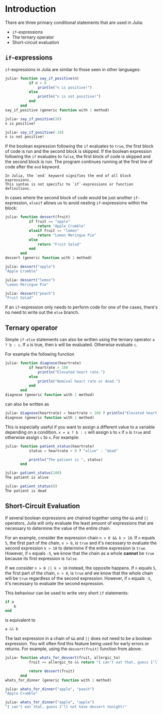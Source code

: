 # Introduction

There are three primary conditional statements that are used in Julia:

- `if`-expressions
- The ternary operator
- Short-circuit evaluation

## `if`-expressions

`if`-expressions in Julia are similar to those seen in other languages:

```julia
julia> function say_if_positive(n)
           if n > 0
               println("n is positive!")
           else
               println("n is not positive!")
           end
       end
say_if_positive (generic function with 1 method)

julia> say_if_positive(10)
n is positive!

julia> say_if_positive(-10)
n is not positive!
```

<!-- TODO: Add that fancy concept highlight embed thing to boolean expression -->

If the boolean expression following the `if` evaluates to `true`, the first block of code is run and the second block is skipped.
If the boolean expression following the `if` evaluates to `false`, the first block of code is skipped and the second block is run.
The program continues running at the first line of code after the `end` keyword.

~~~~exercism/note
In Julia, the `end` keyword signifies the end of all block expressions.
This syntax is not specific to `if`-expressions or function definitions.
~~~~

In cases where the second block of code would be just another `if`-expression, `elseif` allows us to avoid nesting `if`-expressions within the block:

```julia
julia> function dessert(fruit)
           if fruit == "apple"
               return "Apple Crumble"
           elseif fruit == "lemon"
               return "Lemon Meringue Pie"
           else
               return "Fruit Salad"
           end
       end
dessert (generic function with 1 method)

julia> dessert("apple")
"Apple Crumble"

julia> dessert("lemon")
"Lemon Meringue Pie"

julia> dessert("peach")
"Fruit Salad"
```

If an `if`-expression only needs to perform code for one of the cases, there's no need to write out the `else` branch.

## Ternary operator

Simple `if-else` statements can also be written using the ternary operator `a ? b : c`.
If `a` is true, then `b` will be evaluated.
Otherwise evaluate `c`.

For example the following function

```julia
julia> function diagnose(heartrate)
           if heartrate > 100
               println("Elevated heart rate.")
           else
               println("Nominal heart rate or dead.")
           end
       end
diagnose (generic function with 1 method)
```

can also be written as

```julia
julia> diagnose(heartrate) = heartrate > 100 ? println("Elevated heart rate.") : println("Nominal heart rate or dead.")
diagnose (generic function with 1 method)
```

This is especially useful if you want to assign a different value to a variable depending on a condition.
`x = a ? b : c` will assign `b` to `x` if `a` is `true` and otherwise assign `c` to `x`.
For example:

```julia
julia> function patient_status(heartrate)
           status = heartrate > 0 ? "alive" : "dead"

           println("The patient is ", status)
       end

julia> patient_status(100)
The patient is alive

julia> patient_status(0)
The patient is dead
```

## Short-Circuit Evaluation

If several boolean expressions are chained together using the `&&` and `||` operators, Julia will only evaluate the least amount of expressions that are necessary to determine the value of the entire chain.

For an example, consider the expression chain `n > 0 && k > 10`.
If `n` equals `5`, the first part of the chain, `n > 0`, is `true` and it's necessary to evaluate the second expression `k > 10` to determine if the entire expression is `true`.
However, if `n` equals `-5`, we know that the chain as a whole **cannot** be `true` because its first expression is `false`.

If we consider `n > 0 || k > 10` instead, the opposite happens.
If `n` equals `5`, the first part of the chain, `n > 0`, is `true` and we know that the whole chain will be `true` regardless of the second expression.
However, if `n` equals `-5`, it's necessary to evaluate the second expression.

This behaviour can be used to write very short `if` statements:

```julia
if a
    b
end
```

is equivalent to

```julia
a && b
```

The last expression in a chain of `&&` and `||` does not need to be a boolean expression.
You will often find this feature being used for early errors or returns.
For example, using the `dessert(fruit)` function from above:

```julia
julia> function whats_for_dessert(fruit, allergic_to)
           fruit == allergic_to && return "I can't eat that, guess I'll not have dessert tonight!"

           return dessert(fruit)
       end
whats_for_dinner (generic function with 1 method)

julia> whats_for_dinner("apple", "peach")
"Apple Crumble"

julia> whats_for_dinner("apple", "apple")
"I can't eat that, guess I'll not have dessert tonight!"
```

<!-- TODO: Mention ifelse(cond, x, y) somewhere as an infobox -->

